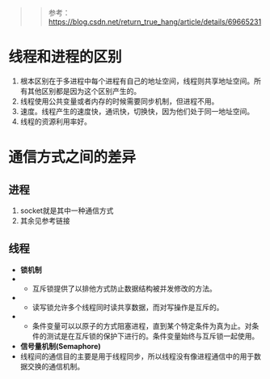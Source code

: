 >> 参考：https://blog.csdn.net/return_true_hang/article/details/69665231

# 线程和进程的区别
1. 根本区别在于多进程中每个进程有自己的地址空间，线程则共享地址空间。所有其他区别都是因为这个区别产生的。
2. 线程使用公共变量或者内存的时候需要同步机制，但进程不用。
3. 速度。线程产生的速度快，通讯快，切换快，因为他们处于同一地址空间。 
4. 线程的资源利用率好。 

# 通信方式之间的差异
## 进程
1. socket就是其中一种通信方式
2. 其余见参考链接
## 线程
- **锁机制**
- - 互斥锁提供了以排他方式防止数据结构被并发修改的方法。
- - 读写锁允许多个线程同时读共享数据，而对写操作是互斥的。
- - 条件变量可以以原子的方式阻塞进程，直到某个特定条件为真为止。对条件的测试是在互斥锁的保护下进行的。条件变量始终与互斥锁一起使用。
- **信号量机制(Semaphore)**
- 线程间的通信目的主要是用于线程同步，所以线程没有像进程通信中的用于数据交换的通信机制。